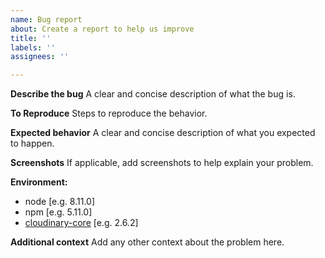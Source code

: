 ```yaml
---
name: Bug report
about: Create a report to help us improve
title: ''
labels: ''
assignees: ''

---
```


**Describe the bug**
A clear and concise description of what the bug is.

**To Reproduce**
Steps to reproduce the behavior.

**Expected behavior**
A clear and concise description of what you expected to happen.

**Screenshots**
If applicable, add screenshots to help explain your problem.

**Environment:**
-  node [e.g. 8.11.0]
-  npm [e.g. 5.11.0]
-  [cloudinary-core](https://github.com/cloudinary/pkg-cloudinary-core) [e.g. 2.6.2]

**Additional context**
Add any other context about the problem here.
